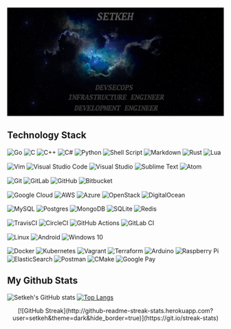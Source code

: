 [![MasterHead](images/banner.png)](https://github.com/setkeh)



Technology Stack
---
<img align="center" alt="Go" src="https://img.shields.io/badge/go-%2300ADD8.svg?style=for-the-badge&logo=go&logoColor=white"/> <img align="center" alt="C" src="https://img.shields.io/badge/c-%2300599C.svg?style=for-the-badge&logo=c&logoColor=white"/> <img align="center" alt="C++" src="https://img.shields.io/badge/c++-%2300599C.svg?style=for-the-badge&logo=c%2B%2B&logoColor=white"/> <img align="center" alt="C#" src="https://img.shields.io/badge/c%23-%23239120.svg?style=for-the-badge&logo=c-sharp&logoColor=white"/> <img align="center" alt="Python" src="https://img.shields.io/badge/python-%2314354C.svg?style=for-the-badge&logo=python&logoColor=white"/> <img align="center" alt="Shell Script" src="https://img.shields.io/badge/shell_script-%23121011.svg?style=for-the-badge&logo=gnu-bash&logoColor=white"/> <img align="center" alt="Markdown" src="https://img.shields.io/badge/markdown-%23000000.svg?style=for-the-badge&logo=markdown&logoColor=white"/> <img align="center" alt="Rust" src="https://img.shields.io/badge/rust-%23000000.svg?style=for-the-badge&logo=rust&logoColor=white"/> <img align="center" alt="Lua" src="https://img.shields.io/badge/lua-%232C2D72.svg?style=for-the-badge&logo=lua&logoColor=white"/>


<img align="center" alt="Vim" src="https://img.shields.io/badge/VIM-%2311AB00.svg?style=for-the-badge&logo=vim&logoColor=white"/> <img align="center" alt="Visual Studio Code" src="https://img.shields.io/badge/VisualStudioCode-0078d7.svg?style=for-the-badge&logo=visual-studio-code&logoColor=white"/> <img align="center" alt="Visual Studio" src="https://img.shields.io/badge/VisualStudio-5C2D91.svg?style=for-the-badge&logo=visual-studio&logoColor=white"/> <img align="center" alt="Sublime Text" src="https://img.shields.io/badge/sublime_text-%23575757.svg?style=for-the-badge&logo=sublime-text&logoColor=important"/> <img align="center" alt="Atom" src="https://img.shields.io/badge/Atom-%2366595C.svg?style=for-the-badge&logo=atom&logoColor=white"/>


<img align="center" alt="Git" src="https://img.shields.io/badge/git-%23F05033.svg?style=for-the-badge&logo=git&logoColor=white"/> <img align="center" alt="GitLab" src="https://img.shields.io/badge/gitlab-%23181717.svg?style=for-the-badge&logo=gitlab&logoColor=white"/> <img align="center" alt="GitHub" src="https://img.shields.io/badge/github-%23121011.svg?style=for-the-badge&logo=github&logoColor=white"/> <img align="center" alt="Bitbucket" src="https://img.shields.io/badge/bitbucket-%230047B3.svg?style=for-the-badge&logo=bitbucket&logoColor=white"/>


<img align="center" alt="Google Cloud" src="https://img.shields.io/badge/GoogleCloud-%234285F4.svg?style=for-the-badge&logo=google-cloud&logoColor=white"/> <img align="center" alt="AWS" src="https://img.shields.io/badge/AWS-%23FF9900.svg?style=for-the-badge&logo=amazon-aws&logoColor=white"/> <img align="center" alt="Azure" src="https://img.shields.io/badge/azure-%230072C6.svg?style=for-the-badge&logo=azure-devops&logoColor=white"/> <img align="center" alt="OpenStack" src="https://img.shields.io/badge/Openstack-%23f01742.svg?style=for-the-badge&logo=openstack&logoColor=white"/> <img align="center" alt="DigitalOcean" src="https://img.shields.io/badge/DigitalOcean-%230167ff.svg?style=for-the-badge&logo=digitalOcean&logoColor=white"/>


<img align="center" alt="MySQL" src="https://img.shields.io/badge/mysql-%2300f.svg?style=for-the-badge&logo=mysql&logoColor=white"/> <img align="center" alt="Postgres" src ="https://img.shields.io/badge/postgres-%23316192.svg?style=for-the-badge&logo=postgresql&logoColor=white"/> <img align="center" alt="MongoDB" src ="https://img.shields.io/badge/MongoDB-%234ea94b.svg?style=for-the-badge&logo=mongodb&logoColor=white"/> <img align="center" alt="SQLite" src ="https://img.shields.io/badge/sqlite-%2307405e.svg?style=for-the-badge&logo=sqlite&logoColor=white"/> <img align="center" alt="Redis" src="https://img.shields.io/badge/redis-%23DD0031.svg?style=for-the-badge&logo=redis&logoColor=white"/>


<img align="center" alt="TravisCI" src="https://img.shields.io/badge/travisci-%232B2F33.svg?style=for-the-badge&logo=travis&logoColor=white"/> <img align="center" alt="CircleCI" src="https://img.shields.io/badge/CIRCLECI-%23161616.svg?style=for-the-badge&logo=circleci&logoColor=white"/> <img align="center" alt="GitHub Actions" src="https://img.shields.io/badge/githubactions-%232671E5.svg?style=for-the-badge&logo=githubactions&logoColor=white"/> <img align="center" alt="GitLab CI" src="https://img.shields.io/badge/GitLabCI-%23181717.svg?style=for-the-badge&logo=gitlab&logoColor=white"/>


<img align="center" alt="Linux" src="https://img.shields.io/badge/Linux-FCC624?style=for-the-badge&logo=linux&logoColor=black"> <img align="center" alt="Android" src="https://img.shields.io/badge/Android-3DDC84?style=for-the-badge&logo=android&logoColor=white" /> <img align="center" alt="Windows 10" src="https://img.shields.io/badge/Windows-0078D6?style=for-the-badge&logo=windows&logoColor=white" />


<img align="center" alt="Docker" src="https://img.shields.io/badge/docker-%230db7ed.svg?style=for-the-badge&logo=docker&logoColor=white"/> <img align="center" alt="Kubernetes" src="https://img.shields.io/badge/kubernetes-%23326ce5.svg?style=for-the-badge&logo=kubernetes&logoColor=white"/> <img align="center" alt="Vagrant" src="https://img.shields.io/badge/vagrant-%231563FF.svg?style=for-the-badge&logo=vagrant&logoColor=white"/> <img align="center" alt="Terraform" src="https://img.shields.io/badge/terraform-%235835CC.svg?style=for-the-badge&logo=terraform&logoColor=white"/> <img align="center" alt="Arduino" src="https://img.shields.io/badge/-Arduino-00979D?style=for-the-badge&logo=Arduino&logoColor=white"/> <img align="center" alt="Raspberry Pi" src="https://img.shields.io/badge/-RaspberryPi-C51A4A?style=for-the-badge&logo=Raspberry-Pi"/> <img align="center" alt="ElasticSearch" src="https://img.shields.io/badge/-ElasticSearch-005571?style=for-the-badge&logo=elasticsearch"/> <img align="center" alt="Postman" src="https://img.shields.io/badge/Postman-FF6C37?style=for-the-badge&logo=postman&logoColor=red" /> <img align="center" alt="CMake" src="https://img.shields.io/badge/CMake-%23008FBA.svg?style=for-the-badge&logo=cmake&logoColor=white"/> <img align="center" alt="Google Pay" src="https://img.shields.io/badge/GooglePay-%233780F1.svg?style=for-the-badge&logo=Google-Pay&logoColor=white"/>


My Github Stats
---

![Setkeh's GitHub stats](https://github-readme-stats.vercel.app/api?username=setkeh&count_private=true&theme=dark) [![Top Langs](https://github-readme-stats.vercel.app/api/top-langs/?username=setkeh&theme=dark&layout=compact)](https://github.com/setkeh)

<div align="center">[![GitHub Streak](http://github-readme-streak-stats.herokuapp.com?user=setkeh&theme=dark&hide_border=true)](https://git.io/streak-stats)</div>

<!--
**setkeh/setkeh** is a ✨ _special_ ✨ repository because its `README.md` (this file) appears on your GitHub profile.

Here are some ideas to get you started:

- 🔭 I’m currently working on ...
- 🌱 I’m currently learning ...
- 👯 I’m looking to collaborate on ...
- 🤔 I’m looking for help with ...
- 💬 Ask me about ...
- 📫 How to reach me: ...
- 😄 Pronouns: ...
- ⚡ Fun fact: ...
-->
